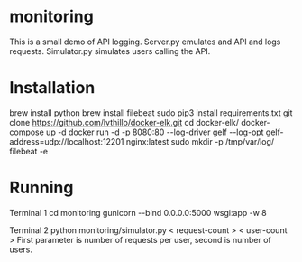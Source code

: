 # monitoring
This is a small demo of API logging. Server.py emulates and API and logs requests. Simulator.py simulates users calling the API.

# Installation

brew install python
brew install filebeat
sudo pip3 install requirements.txt
git clone https://github.com/lvthillo/docker-elk.git
cd docker-elk/
docker-compose up -d
docker run -d -p 8080:80 --log-driver gelf --log-opt gelf-address=udp://localhost:12201 nginx:latest
sudo mkdir -p /tmp/var/log/
filebeat -e

# Running

Terminal 1
cd monitoring
gunicorn --bind 0.0.0.0:5000 wsgi:app -w 8

Terminal 2
python monitoring/simulator.py < request-count > < user-count >
First parameter is number of requests per user, second is number of users.